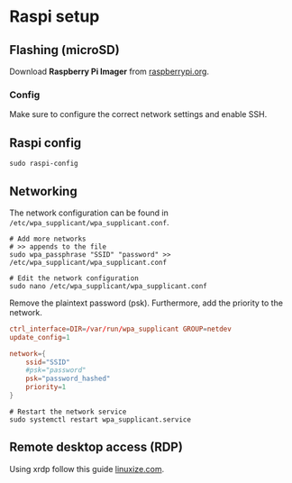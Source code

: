 # Raspi setup

## Flashing (microSD)

Download **Raspberry Pi Imager** from [raspberrypi.org](https://www.raspberrypi.org/software/).

### Config

Make sure to configure the correct network settings and enable SSH.

## Raspi config

```shell
sudo raspi-config
```

## Networking

The network configuration can be found in `/etc/wpa_supplicant/wpa_supplicant.conf`.

```shell
# Add more networks
# >> appends to the file
sudo wpa_passphrase "SSID" "password" >> /etc/wpa_supplicant/wpa_supplicant.conf
```

```shell
# Edit the network configuration
sudo nano /etc/wpa_supplicant/wpa_supplicant.conf
```

Remove the plaintext password (psk). Furthermore, add the priority to the network.

```conf
ctrl_interface=DIR=/var/run/wpa_supplicant GROUP=netdev
update_config=1

network={
    ssid="SSID"
    #psk="password"
    psk="password_hashed"
    priority=1
}
```

```shell
# Restart the network service
sudo systemctl restart wpa_supplicant.service
```

## Remote desktop access (RDP)

Using xrdp follow this guide [linuxize.com](https://linuxize.com/post/how-to-install-xrdp-on-raspberry-pi/).
